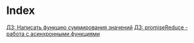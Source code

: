 # Index

[ДЗ: Написать функцию суммирования значений](./1)
[ДЗ: promiseReduce - работа с асинхронными функциями](./2)